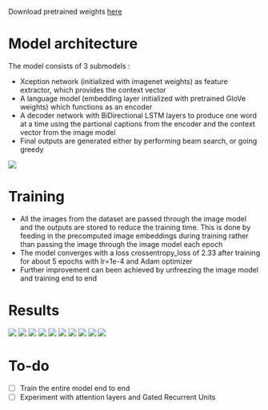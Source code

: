 Download pretrained weights [here](https://drive.google.com/file/d/1oEH6-Hm7jehaPu0y-LlD-AJuF3zccw9Z/view?usp=sharing)
# Model architecture
The model consists of 3 submodels :
 - Xception network (initialized with imagenet weights) as feature extractor, which provides the context vector
 - A language model (embedding layer initialized with pretrained GloVe weights) which functions as an encoder
 - A decoder network with BiDirectional LSTM layers to produce one word at a time using the partional captions from the encoder and the context vector from the image model
 - Final outputs are generated either by performing beam search, or going greedy 

![](without_cnn.png)

# Training 
- All the images from the dataset are passed through the image model and the outputs are stored to reduce the training time. This is done by feeding in the precomputed image embeddings during training rather than passing the image through the image model each epoch
- The model converges with a loss crossentropy_loss of 2.33 after training for about 5 epochs with lr=1e-4 and Adam optimizer
- Further improvement can been achieved by unfreezing the image model and training end to end

# Results
![](outputs/COCO_val2014_000000091349.jpg)
![](outputs/COCO_val2014_000000094012.jpg)
![](outputs/COCO_val2014_000000019313.jpg)
![](outputs/COCO_val2014_000000005502.jpg)
![](outputs/COCO_val2014_000000003926.jpg)
![](outputs/COCO_val2014_000000033909.jpg)
![](outputs/COCO_val2014_000000050309.jpg)
![](outputs/COCO_val2014_000000081505.jpg)
![](outputs/COCO_val2014_000000122300.jpg)
![](outputs/COCO_val2014_000000469174.jpg)

# To-do
 - [ ] Train the entire model end to end
 - [ ] Experiment with attention layers and Gated Recurrent Units
